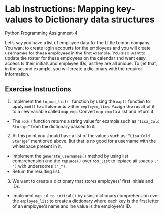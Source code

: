 # Lab Instructions: Mapping key-values to Dictionary data structures 
Python Programming Assignment-4

Let’s say you have a list of employee data for the Little Lemon company. 
You want to create login accounts for the employees and you will create usernames for these employees in the first example. 
You also want to update the roster for these employees on the calendar and want easy access to their initials and employee IDs, as they are all unique. To get that, in the second example, you will create a dictionary with the required information. 


## Exercise Instructions

1. Implement the `to_mod_list()` function by using the `map()` function to apply `mod()` to all elements within `employee_list`.
Assign the result of it to a new variable called `map_emp`. 
Convert `map_emp` to a list and return it. 
- The `mod()` function returns a string value for example such as `“Lisa_Cold Storage”` from the dictionary passed to it.

2. At this point you should have a list of the values such as: `“Lisa_Cold Storage”` mentioned above. 
But that is no good for a username with the whitespace present in it.  
- Implement the `generate_usernames()` method by using list comprehension and the `replace()` over `mod_list` to replace all spaces `(" ")` with underscores `("_")`. 
- Return the resulting list.

3. We want to create a dictionary that stores employees' first initials and IDs. 
- Implement `map_id_to_initial()` by using dictionary comprehension over the `employee_list` to create a dictionary where each key is the first letter of an employee's name and the value is the employee's ID.